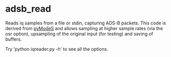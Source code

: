 # adsb_read

Reads iq samples from a file or stdin, capturing ADS-B packets. This code is derived
from [pyModeS](https://pypi.org/project/pyModeS/) and allows sampling
at higher sample rates (via the osr option), upsampling of the original
input (for testing) and saving of buffers.

Try 'python iqreader.py -h' to see all the options.
